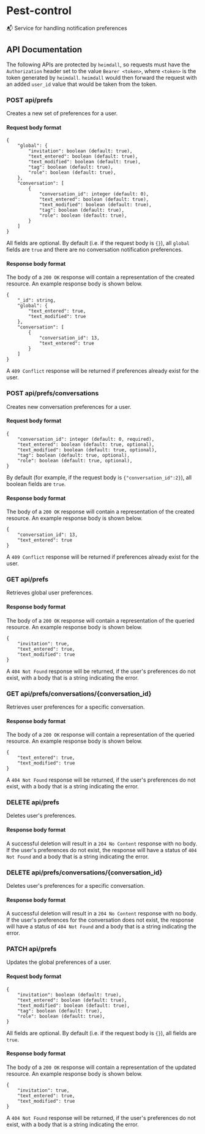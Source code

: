 # Pest-control
📬 Service for handling notification preferences

## API Documentation
The following APIs are protected by `heimdall`, so requests must have the
`Authorization` header set to the value `Bearer <token>`, where `<token>` is the
token generated by `heimdall`. `heimdall` would then forward the request with an
added `user_id` value that would be taken from the token.

### POST api/prefs
Creates a new set of preferences for a user.

#### Request body format
```
{
    "global": {
        "invitation": boolean (default: true),
        "text_entered": boolean (default: true),
        "text_modified": boolean (default: true),
        "tag": boolean (default: true),
        "role": boolean (default: true),
    },
    "conversation": [
        {
            "conversation_id": integer (default: 0),
            "text_entered": boolean (default: true),
            "text_modified": boolean (default: true),
            "tag": boolean (default: true),
            "role": boolean (default: true),
        }
    ]
}
```

All fields are optional. By default (i.e. if the request body is `{}`), all
`global` fields are `true` and there are no conversation notification
preferences.

#### Response body format
The body of a `200 OK` response will contain a representation of the created
resource. An example response body is shown below.
```
{
    "_id": string,
    "global": {
        "text_entered": true,
        "text_modified": true
    },
    "conversation": [
        {
            "conversation_id": 13,
            "text_entered": true
        }
    ]
}
```
A `409 Conflict` response will be returned if preferences already exist for the
user.

### POST api/prefs/conversations
Creates new conversation preferences for a user.

#### Request body format
```
{
    "conversation_id": integer (default: 0, required),
    "text_entered": boolean (default: true, optional),
    "text_modified": boolean (default: true, optional),
    "tag": boolean (default: true, optional),
    "role": boolean (default: true, optional),
}
```

By default (for example, if the request body is `{"conversation_id":2}`), all
boolean fields are `true`.

#### Response body format
The body of a `200 OK` response will contain a representation of the created
resource. An example response body is shown below.
```
{
    "conversation_id": 13,
    "text_entered": true
}
```
A `409 Conflict` response will be returned if preferences already exist for the
user.

### GET api/prefs
Retrieves global user preferences.

#### Response body format
The body of a `200 OK` response will contain a representation of the queried
resource. An example response body is shown below.
```
{
    "invitation": true,
    "text_entered": true,
    "text_modified": true
}
```
A `404 Not Found` response will be returned, if the user's preferences do not
exist, with a body that is a string indicating the error.

### GET api/prefs/conversations/{conversation_id}
Retrieves user preferences for a specific conversation.

#### Response body format
The body of a `200 OK` response will contain a representation of the queried
resource. An example response body is shown below.
```
{
    "text_entered": true,
    "text_modified": true
}
```
A `404 Not Found` response will be returned, if the user's preferences do not
exist, with a body that is a string indicating the error.

### DELETE api/prefs
Deletes user's preferences.

#### Response body format
A successful deletion will result in a `204 No Content` response with no body.
If the user's preferences do not exist, the response will have a status of `404
Not Found` and a body that is a string indicating the error.

### DELETE api/prefs/conversations/{conversation_id}
Deletes user's preferences for a specific conversation.

#### Response body format
A successful deletion will result in a `204 No Content` response with no body.
If the user's preferences for the conversation does not exist, the response will
have a status of `404 Not Found` and a body that is a string indicating the
error.

### PATCH api/prefs
Updates the global preferences of a user.

#### Request body format
```
{
    "invitation": boolean (default: true),
    "text_entered": boolean (default: true),
    "text_modified": boolean (default: true),
    "tag": boolean (default: true),
    "role": boolean (default: true),
}
```

All fields are optional. By default (i.e. if the request body is `{}`), all
fields are `true`.

#### Response body format
The body of a `200 OK` response will contain a representation of the updated
resource. An example response body is shown below.
```
{
    "invitation": true,
    "text_entered": true,
    "text_modified": true
}
```
A `404 Not Found` response will be returned, if the user's preferences do not
exist, with a body that is a string indicating the error.

